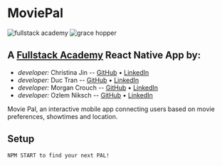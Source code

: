 # MoviePal

![fullstack academy](https://www.fullstackacademy.com/images/fa-logo.png)
![grace hopper](https://www.gracehopper.com/images/gh-logo-sm-w-h_1.svg)

## A [Fullstack Academy](https://www.fullstackacademy.com/) React Native App by:

- _developer:_ Christina Jin -- [GitHub](https://github.com/christina0jin) • [LinkedIn](https://www.linkedin.com/in/christina-jin/)
- _developer:_ Duc Tran -- [GitHub](https://github.com/ducvtrann) • [LinkedIn](https://www.linkedin.com/in/ducviettran/)
- _developer:_ Morgan Crouch -- [GitHub](https://github.com/morganloel) • [LinkedIn](https://www.linkedin.com/in/morgancrouch/)
- _developer:_ Ozlem Niksch -- [GitHub](https://github.com/captainozlem) • [LinkedIn](https://www.linkedin.com/in/ozlemniksch/)

Movie Pal, an interactive mobile app connecting users based on movie preferences, showtimes and location.

## Setup

```
NPM START to find your next PAL!
```
